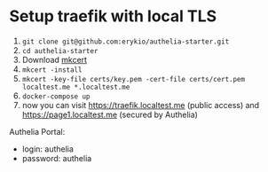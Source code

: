 # Setup traefik with local TLS
1. `git clone git@github.com:erykio/authelia-starter.git`
2. `cd authelia-starter`
3. Download [mkcert](https://github.com/FiloSottile/mkcert)
4. `mkcert -install`
5. `mkcert -key-file certs/key.pem -cert-file certs/cert.pem localtest.me *.localtest.me`
6. `docker-compose up`
7. now you can visit https://traefik.localtest.me (public access) and https://page1.localtest.me (secured by Authelia)

Authelia Portal:
- login: authelia
- password: authelia
